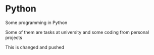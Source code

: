 # Python
Some programming in Python

Some of them are tasks at university and some coding from personal projects

This is changed and pushed

